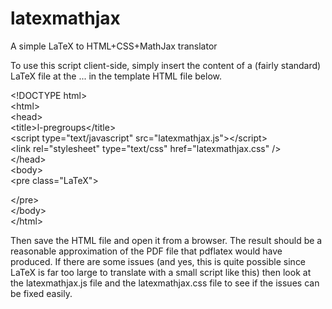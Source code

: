 latexmathjax
============

A simple LaTeX to HTML+CSS+MathJax translator

To use this script client-side, simply insert the content of a (fairly standard) LaTeX file at the ... in the
template HTML file below.

&lt;!DOCTYPE html><br>
&lt;html><br>
&lt;head><br>
&lt;title>l-pregroups&lt;/title><br>
&lt;script type="text/javascript" src="latexmathjax.js">&lt;/script><br>
&lt;link rel="stylesheet" type="text/css" href="latexmathjax.css" /><br>
&lt;/head><br>
&lt;body><br>
&lt;pre class="LaTeX"><br>

&lt;/pre><br>
&lt;/body><br>
&lt;/html>

Then save the HTML file and open it from a browser. The result should be a reasonable approximation of the PDF file that pdflatex would have produced. If there are some issues (and yes, this is quite possible since LaTeX is far too large to translate with a small script like this) then look at the latexmathjax.js file and the latexmathjax.css file to see if the issues can be fixed easily.
